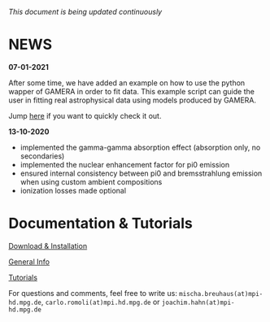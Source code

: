  
*This document is being updated continuously*

 

NEWS
====
**07-01-2021**

After some time, we have added an example on how to use the python wapper of GAMERA in order to fit data. This example script can guide the user in fitting real astrophysical data using models produced by GAMERA.

Jump [here](fitting_data.md) if you want to quickly check it out.

**13-10-2020**
- implemented the gamma-gamma absorption effect (absorption only, no secondaries)
- implemented the nuclear enhancement factor for pi0 emission
- ensured internal consistency between pi0 and bremsstrahlung emission when using custom ambient compositions
- ionization losses made optional

Documentation & Tutorials
=========================
[Download & Installation](download_installation.md) 

[General Info](documentation.md)

[Tutorials](tutorials_main.md)








 
 
For questions and comments, feel free to write us: `mischa.breuhaus(at)mpi-hd.mpg.de`, `carlo.romoli(at)mpi.hd.mpg.de` or `joachim.hahn(at)mpi-hd.mpg.de`


